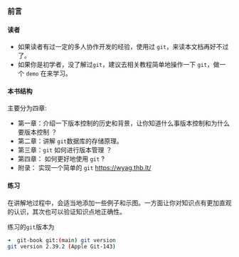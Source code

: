 ### 前言

#### 读者
- 如果读者有过一定的多人协作开发的经验，使用过 `git`，来读本文档再好不过了。
- 如果你是初学者，没了解过`git`，建议去相关教程简单地操作一下 `git`，做一个 `demo` 在来学习。

#### 本书结构
主要分为四章:
- 第一章：介绍一下版本控制的历史和背景，让你知道什么事版本控制和为什么要版本控制 ？
- 第二章：讲解 `git`数据库的存储原理。
- 第三章：`git` 如何进行版本管理 ？ 
- 第四章： 如何更好地使用 `git` ?
- 附录： 实现一个简单的 `git` https://wyag.thb.lt/


#### 练习

在讲解地过程中，会适当地添加一些例子和示图。一方面让你对知识点有更加直观的认识，其次也可以验证知识点地正确性。

练习的`git`版本为

```bash
➜  git-book git:(main) git version         
git version 2.39.2 (Apple Git-143)
```